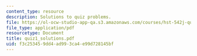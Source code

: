 ```yaml
---
content_type: resource
description: Solutions to quiz problems.
file: https://ol-ocw-studio-app-qa.s3.amazonaws.com/courses/hst-542j-quantitative-physiology-organ-transport-systems-spring-2004/f3c253459dd4ad993ca4e99d728145bf_quiz1_solutions.pdf
file_type: application/pdf
resourcetype: Document
title: quiz1_solutions.pdf
uid: f3c25345-9dd4-ad99-3ca4-e99d728145bf
---
```

